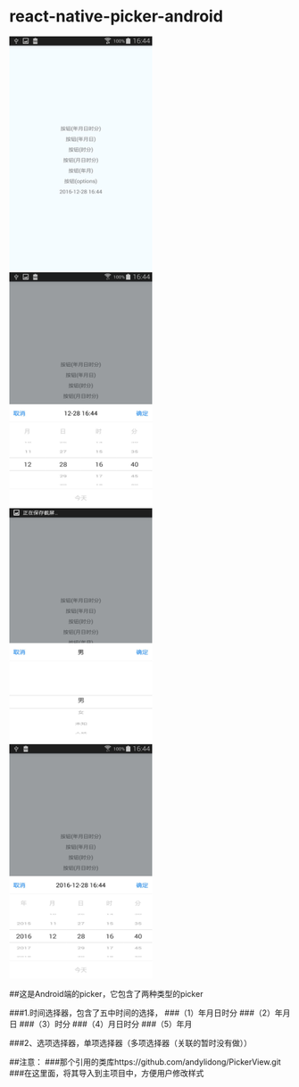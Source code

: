 # react-native-picker-android

<img src="https://github.com/andylidong/react-native-picker-android/blob/master/pickerImage/1.jpg" width=256 height=420 />

<img src="https://github.com/andylidong/react-native-picker-android/blob/master/pickerImage/2.jpg" width=256 height=420 />

<img src="https://github.com/andylidong/react-native-picker-android/blob/master/pickerImage/3.jpg" width=256 height=420 />

<img src="https://github.com/andylidong/react-native-picker-android/blob/master/pickerImage/4.jpg" width=256 height=420 />


##这是Android端的picker，它包含了两种类型的picker

###1.时间选择器，包含了五中时间的选择，
###（1）年月日时分
###（2）年月日
###（3）时分
###（4）月日时分
###（5）年月

###2、选项选择器，单项选择器（多项选择器（关联的暂时没有做））

##注意：
###那个引用的类库https://github.com/andylidong/PickerView.git
###在这里面，将其导入到主项目中，方便用户修改样式



